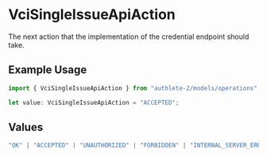 # VciSingleIssueApiAction

The next action that the implementation of the credential endpoint
should take.


## Example Usage

```typescript
import { VciSingleIssueApiAction } from "authlete-2/models/operations";

let value: VciSingleIssueApiAction = "ACCEPTED";
```

## Values

```typescript
"OK" | "ACCEPTED" | "UNAUTHORIZED" | "FORBIDDEN" | "INTERNAL_SERVER_ERROR" | "CALLER_ERROR"
```